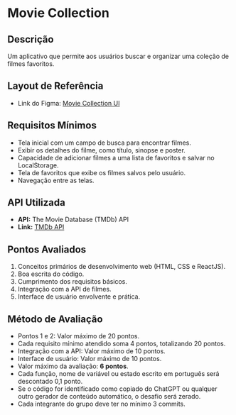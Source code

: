 # Movie Collection

## Descrição

Um aplicativo que permite aos usuários buscar e organizar uma coleção de filmes favoritos.

## Layout de Referência

- Link do Figma: [Movie Collection UI](https://www.figma.com/design/KfImfvDHnpEaYFxmqlGcb3/Movie-Ranking-UX-UI-Design-(Community)?node-id=0-1&node-type=canvas&t=YFNdb17O48keQoav-0)

## Requisitos Mínimos

- Tela inicial com um campo de busca para encontrar filmes.
- Exibir os detalhes do filme, como título, sinopse e poster.
- Capacidade de adicionar filmes a uma lista de favoritos e salvar no LocalStorage.
- Tela de favoritos que exibe os filmes salvos pelo usuário.
- Navegação entre as telas.

## API Utilizada

- **API:** The Movie Database (TMDb) API
- **Link:** [TMDb API](https://developers.themoviedb.org/3)

## Pontos Avaliados

1. Conceitos primários de desenvolvimento web (HTML, CSS e ReactJS).
2. Boa escrita do código.
3. Cumprimento dos requisitos básicos.
4. Integração com a API de filmes.
5. Interface de usuário envolvente e prática.

## Método de Avaliação

- Pontos 1 e 2: Valor máximo de 20 pontos.
- Cada requisito mínimo atendido soma 4 pontos, totalizando 20 pontos.
- Integração com a API: Valor máximo de 10 pontos.
- Interface de usuário: Valor máximo de 10 pontos.
- Valor máximo da avaliação: **6 pontos**.
- Cada função, nome de variável ou estado escrito em português será descontado 0,1 ponto.
- Se o código for identificado como copiado do ChatGPT ou qualquer outro gerador de conteúdo automático, o desafio será zerado.
- Cada integrante do grupo deve ter no mínimo 3 commits.


